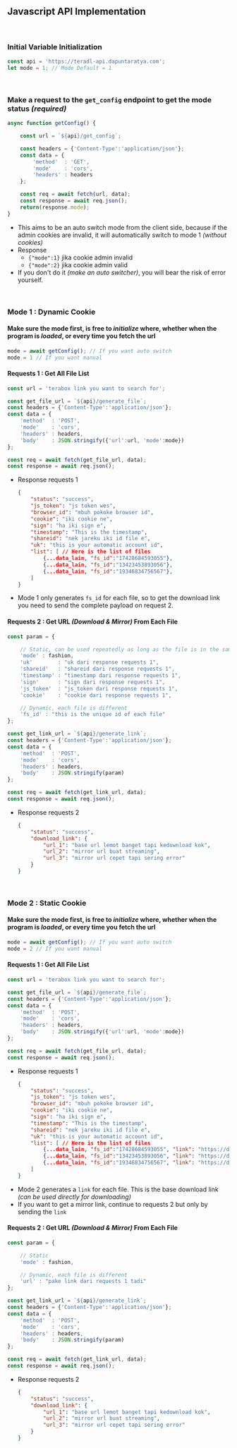 ## Javascript API Implementation

<br>

### Initial Variable Initialization

```js
const api = 'https://teradl-api.dapuntaratya.com';
let mode = 1; // Mode Default = 1
```

<br>

### Make a request to the `get_config` endpoint to get the mode status *(required)*

```js
async function getConfig() {

    const url = `${api}/get_config`;

    const headers = {'Content-Type':'application/json'};
    const data = {
        'method'  : 'GET',
        'mode'    : 'cors',
        'headers' : headers
    };

    const req = await fetch(url, data);
    const response = await req.json();
    return(response.mode);
}
```
- This aims to be an auto switch mode from the client side, because if the admin cookies are invalid, it will automatically switch to mode 1 *(without cookies)*
- Response
    - `{"mode":1}` jika cookie admin invalid
    - `{"mode":2}` jika cookie admin valid
- If you don't do it *(make an auto switcher)*, you will bear the risk of error yourself.

<br>

### **Mode 1** : Dynamic Cookie

#### Make sure the mode first, is free to *initialize* where, whether when the program is *loaded*, or every time you fetch the url

```js
mode = await getConfig(); // If you want auto switch
mode = 1 // If you want manual
```

#### **Requests 1** : Get All File List

```js
const url = 'terabox link you want to search for';

const get_file_url = `${api}/generate_file`;
const headers = {'Content-Type':'application/json'};
const data = {
    'method'  : 'POST',
    'mode'    : 'cors',
    'headers' : headers,
    'body'    : JSON.stringify({'url':url, 'mode':mode})
};

const req = await fetch(get_file_url, data);
const response = await req.json();
```

- Response requests 1
    ```json
    {
        "status": "success",
        "js_token": "js token wes",
        "browser_id": "mbuh pokoke browser id",
        "cookie": "iki cookie ne",
        "sign": "ha iki sign e",
        "timestamp": "This is the timestamp",
        "shareid": "nek jareku iki id file e",
        "uk": "this is your automatic account id",
        "list": [ // Here is the list of files
            {...data_lain, "fs_id":"17428684593055"},
            {...data_lain, "fs_id":"13423453893056"},
            {...data_lain, "fs_id":"19346834756567"},
        ]
    }
    ```
- Mode 1 only generates `fs_id` for each file, so to get the download link you need to send the complete payload on request 2.

#### **Requests 2** : Get URL *(Download & Mirror)* From Each File

```js
const param = {

    // Static, can be used repeatedly as long as the file is in the same response request 1
    'mode' : fashion,
    'uk'        : "uk dari response requests 1",
    'shareid'   : "shareid dari response requests 1",
    'timestamp' : "timestamp dari response requests 1",
    'sign'      : "sign dari response requests 1",
    'js_token'  : "js_token dari response requests 1",
    'cookie'    : "cookie dari response requests 1",

    // Dynamic, each file is different
    'fs_id' : "this is the unique id of each file"
};

const get_link_url = `${api}/generate_link`;
const headers = {'Content-Type':'application/json'};
const data = {
    'method'  : 'POST',
    'mode'    : 'cors',
    'headers' : headers,
    'body'    : JSON.stringify(param)
};

const req = await fetch(get_link_url, data);
const response = await req.json();
```

- Response requests 2
    ```json
    {
        "status": "success",
        "download_link": {
            "url_1": "base url lemot banget tapi kedownload kok",
            "url_2": "mirror url buat streaming",
            "url_3": "mirror url cepet tapi sering error"
        }
    }
    ```

<br>

### **Mode 2** : Static Cookie

#### Make sure the mode first, is free to *initialize* where, whether when the program is *loaded*, or every time you fetch the url

```js
mode = await getConfig(); // If you want auto switch
mode = 2 // If you want manual
```

#### **Requests 1** : Get All File List

```js
const url = 'terabox link you want to search for';

const get_file_url = `${api}/generate_file`;
const headers = {'Content-Type':'application/json'};
const data = {
    'method'  : 'POST',
    'mode'    : 'cors',
    'headers' : headers,
    'body'    : JSON.stringify({'url':url, 'mode':mode})
};

const req = await fetch(get_file_url, data);
const response = await req.json();
```

- Response requests 1
    ```json
    {
        "status": "success",
        "js_token": "js token wes",
        "browser_id": "mbuh pokoke browser id",
        "cookie": "iki cookie ne",
        "sign": "ha iki sign e",
        "timestamp": "This is the timestamp",
        "shareid": "nek jareku iki id file e",
        "uk": "this is your automatic account id",
        "list": [ // Here is the list of files
            {...data_lain, "fs_id":"17428684593055", "link": "https://dm-d.terabox.com/..."},
            {...data_lain, "fs_id":"13423453893056", "link": "https://dm-d.terabox.com/..."},
            {...data_lain, "fs_id":"19346834756567", "link": "https://dm-d.terabox.com/..."},
        ]
    }
    ```
- Mode 2 generates a `link` for each file. This is the base download link *(can be used directly for downloading)*
- If you want to get a mirror link, continue to requests 2 but only by sending the `link`

#### **Requests 2** : Get URL *(Download & Mirror)* From Each File

```js
const param = {

    // Static
    'mode' : fashion,

    // Dynamic, each file is different
    'url' : "pake link dari requests 1 tadi"
};

const get_link_url = `${api}/generate_link`;
const headers = {'Content-Type':'application/json'};
const data = {
    'method'  : 'POST',
    'mode'    : 'cors',
    'headers' : headers,
    'body'    : JSON.stringify(param)
};

const req = await fetch(get_link_url, data);
const response = await req.json();
```

- Response requests 2
    ```json
    {
        "status": "success",
        "download_link": {
            "url_1": "base url lemot banget tapi kedownload kok",
            "url_2": "mirror url buat streaming",
            "url_3": "mirror url cepet tapi sering error"
        }
    }
    ```